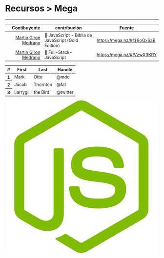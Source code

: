 # Recursos > Mega

---

|   Contibuyente  	|  contribución   | Fuente |
|----------------------------------------------------:	|-------------------------------------------------------------------	|----------------------------	|
| [Martin Giron Medrano](https://github.com/mgm23111) 	| :closed_book: JavaScript - Biblia de JavaScript (Gold Edition) 	| https://mega.nz/#!16oQxSaB 	|
| [Martin Giron Medrano](https://github.com/mgm23111) 	| :closed_book: Full-Stack-JavaScript                                             	| https://mega.nz/#!VzwX3KRY 	|

<table class="table table-hover">
  <thead>
    <tr>
      <th scope="col">#</th>
      <th scope="col">First</th>
      <th scope="col">Last</th>
      <th scope="col">Handle</th>
    </tr>
  </thead>
  <tbody>
    <tr>
      <th scope="row">1</th>
      <td>Mark</td>
      <td>Otto</td>
      <td>@mdo</td>
    </tr>
    <tr>
      <th scope="row">2</th>
      <td>Jacob</td>
      <td>Thornton</td>
      <td>@fat</td>
    </tr>
    <tr>
      <th scope="row">3</th>
      <td>Larrygil</td>
      <td>the Bird</td>
      <td>@twitter</td>
    </tr>
  </tbody>
</table>

![logo](logojs.png)
